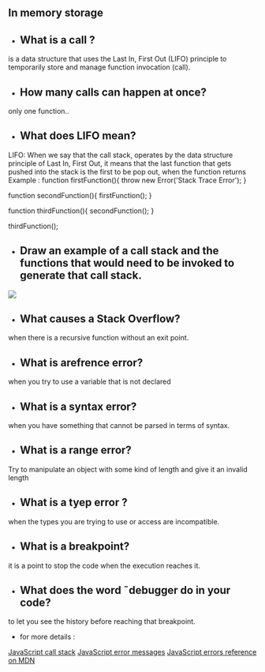 ##  In memory storage

- ## What is a call ?

is a data structure that uses the Last In, First Out (LIFO) principle to temporarily store and manage function invocation (call).

- ## How many calls can happen at once?

only one function..

- ## What does LIFO mean?

LIFO: When we say that the call stack, operates by the data structure principle of Last In, First Out, it means that the last function that gets pushed into the stack is the first to be pop out, when the function returns
Example : 
function firstFunction(){
  throw new Error('Stack Trace Error');
}

function secondFunction(){
  firstFunction();
}

function thirdFunction(){
  secondFunction();
}

thirdFunction();
       
- ## Draw an example of a call stack and the functions that would need to be invoked to generate that call stack.

![](https://miro.medium.com/max/1400/1*rJ2sh-q1deQGGGVG5gYyIQ.png)

- ## What causes a Stack Overflow?

when there is a recursive function  without an exit point. 

- ## What is arefrence error? 

when you try to use a variable that is not declared

- ## What is a syntax error? 

when you have something that cannot be parsed in terms of syntax.

- ## What is a range error? 

Try to manipulate an object with some kind of length and give it an invalid length

- ## What is a tyep error ? 

when the types  you are trying to use or access are incompatible.

- ## What is a breakpoint?

it is a point to stop the code when the execution reaches it.

- ## What does the word ˜debugger do in your code?

to let you  see the history before reaching that breakpoint.


- for more details : 


[JavaScript call stack](https://medium.com/@Zhabskyi/javascript-call-stack-8a2cfc0fdabf)
[JavaScript error messages](https://codeburst.io/javascript-error-messages-debugging-d23f84f0ae7c)
[JavaScript errors reference on MDN](https://developer.mozilla.org/en-US/docs/Web/JavaScript/Reference/Errors)